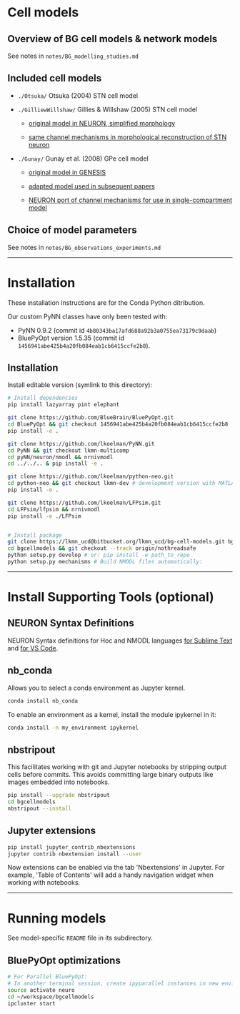 # Cell models

## Overview of BG cell models & network models

See notes in `notes/BG_modelling_studies.md`

## Included cell models

- `./Otsuka/` Otsuka (2004) STN cell model


- `./GilliewWillshaw/` Gillies & Willshaw (2005) STN cell model

	+ [original model in NEURON, simplified morphology](https://senselab.med.yale.edu/ModelDB/showmodel.cshtml?model=74298)

	+ [same channel mechanisms in morphological reconstruction of STN neuron](https://senselab.med.yale.edu/ModelDB/ShowModel.cshtml?model=151460)


- `./Gunay/` Gunay et al. (2008) GPe cell model

	+ [original model in GENESIS](https://senselab.med.yale.edu/modeldb/ShowModel.cshtml?model=114639)

	+ [adapted model used in subsequent papers](https://senselab.med.yale.edu/modeldb/ShowModel.cshtml?model=136315)

	+ [NEURON port of channel mechanisms for use in single-compartment model](https://senselab.med.yale.edu/modeldb/ShowModel.cshtml?model=143100)


## Choice of model parameters

See notes in `notes/BG_observations_experiments.md`

--------------------------------------------------------------------------------

# Installation

These installation instructions are for the Conda Python ditribution.

Our custom PyNN classes have only been tested with:
- PyNN 0.9.2 (commit id `4b80343ba17afd688a92b3a0755ea73179c9daab`)
- BluePyOpt version 1.5.35 (commit id `1456941abe425b4a20fb084eab1cb6415ccfe2b8`).


## Installation

Install editable version (symlink to this directory):

```sh
# Install dependencies
pip install lazyarray pint elephant

git clone https://github.com/BlueBrain/BluePyOpt.git
cd BluePyOpt && git checkout 1456941abe425b4a20fb084eab1cb6415ccfe2b8
pip install -e .

git clone https://github.com/lkoelman/PyNN.git
cd PyNN && git checkout lkmn-multicomp
cd pyNN/neuron/nmodl && nrnivmodl
cd ../../.. & pip install -e .

git clone https://github.com/lkoelman/python-neo.git
cd python-neo && git checkout lkmn-dev # development version with MATLAB annotation support
pip install -e .

git clone https://github.com/lkoelman/LFPsim.git
cd LFPsim/lfpsim && nrnivmodl
pip install -e ./LFPsim


# Install package
git clone https://lkmn_ucd@bitbucket.org/lkmn_ucd/bg-cell-models.git bgcellmodels
cd bgcellmodels && git checkout --track origin/nothreadsafe
python setup.py develop # or: pip install -e path_to_repo
python setup.py mechanisms # Build NMODL files automatically:
```



--------------------------------------------------------------------------------
# Install Supporting Tools (optional)

## NEURON Syntax Definitions

NEURON Syntax definitions for Hoc and NMODL languages [for Sublime Text](https://github.com/jordan-g/NEURON-for-Sublime-Text) and [for VS Code](https://github.com/imatlopez/vscode-neuron).


## nb_conda

Allows you to select a conda environment as Jupyter kernel.

```sh
conda install nb_conda
```

To enable an environment as a kernel, install the module ipykernel in it:

```sh
conda install -n my_environment ipykernel
```

## nbstripout

This facilitates working with git and Jupyter notebooks by stripping output cells before commits. This avoids committing large binary outputs like images embedded into notebooks.

```bash
pip install --upgrade nbstripout
cd bgcellmodels
nbstripout --install
```

## Jupyter extensions

```bash
pip install jupyter_contrib_nbextensions
jupyter contrib nbextension install --user
```

Now extensions can be enabled via the tab 'Nbextensions' in Jupyter. For example, 'Table of Contents' will add a handy navigation widget when working with notebooks.

--------------------------------------------------------------------------------
# Running models

See model-specific `README` file in its subdirectory.

## BluePyOpt optimizations

```sh
# For Parallel BluePyOpt:
# In another terminal session, create ipyparallel instances in new environment
source activate neuro
cd ~/workspace/bgcellmodels
ipcluster start
```
